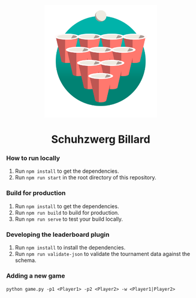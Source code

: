 <p align="center">
    <a href="https://schuhzwerg.com">
        <img src="static/img/logo.png" alt="logo" width="300">
    </a>
</p>

<h1 align="center">Schuhzwerg Billard</h1>

### How to run locally

1. Run `npm install` to get the dependencies.
2. Run `npm run start` in the root directory of this repository.

### Build for production

1. Run `npm install` to get the dependencies.
2. Run `npm run build` to build for production.
3. Run `npm run serve` to test your build locally.

### Developing the leaderboard plugin

1. Run `npm install` to install the dependencies.
2. Run `npm run validate-json` to validate the tournament data against the schema.

### Adding a new game

`python game.py -p1 <Player1> -p2 <Player2> -w <Player1|Player2>`
